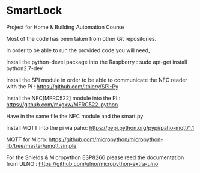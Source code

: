 # SmartLock
Project for Home & Building Automation Course


Most of the code has been taken from other Git repositories.

In order to be able to run the provided code you will need,

Install the python-devel package into the Raspberry : sudo apt-get install python2.7-dev

Install the SPI module in order to be able to communicate the NFC reader with the Pi : https://github.com/lthiery/SPI-Py

Install the NFC[MFRC522] module into the PI.: https://github.com/mxgxw/MFRC522-python

Have in the same file the NFC module and the smart.py 

Install MQTT into the pi via paho: https://pypi.python.org/pypi/paho-mqtt/1.1

MQTT for Micro: https://github.com/micropython/micropython-lib/tree/master/umqtt.simple

For the Shields & Micropython ESP8266 please reed the documentation from ULNO : https://github.com/ulno/micropython-extra-ulno 

